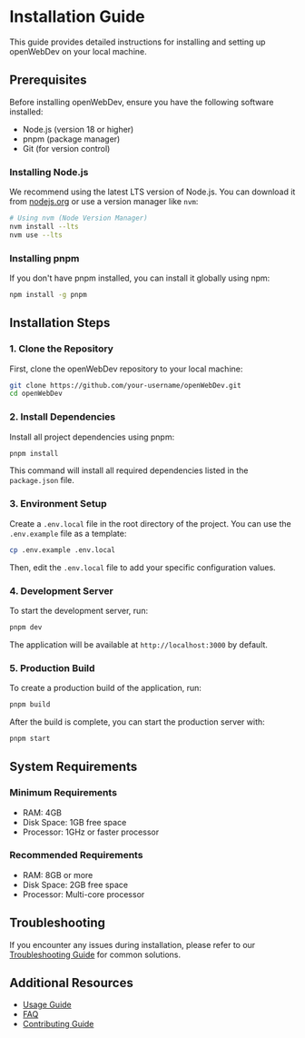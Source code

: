# Installation Guide

This guide provides detailed instructions for installing and setting up openWebDev on your local machine.

## Prerequisites

Before installing openWebDev, ensure you have the following software installed:

- Node.js (version 18 or higher)
- pnpm (package manager)
- Git (for version control)

### Installing Node.js

We recommend using the latest LTS version of Node.js. You can download it from [nodejs.org](https://nodejs.org/) or use a version manager like `nvm`:

```bash
# Using nvm (Node Version Manager)
nvm install --lts
nvm use --lts
```

### Installing pnpm

If you don't have pnpm installed, you can install it globally using npm:

```bash
npm install -g pnpm
```

## Installation Steps

### 1. Clone the Repository

First, clone the openWebDev repository to your local machine:

```bash
git clone https://github.com/your-username/openWebDev.git
cd openWebDev
```

### 2. Install Dependencies

Install all project dependencies using pnpm:

```bash
pnpm install
```

This command will install all required dependencies listed in the `package.json` file.

### 3. Environment Setup

Create a `.env.local` file in the root directory of the project. You can use the `.env.example` file as a template:

```bash
cp .env.example .env.local
```

Then, edit the `.env.local` file to add your specific configuration values.

### 4. Development Server

To start the development server, run:

```bash
pnpm dev
```

The application will be available at `http://localhost:3000` by default.

### 5. Production Build

To create a production build of the application, run:

```bash
pnpm build
```

After the build is complete, you can start the production server with:

```bash
pnpm start
```

## System Requirements

### Minimum Requirements

- RAM: 4GB
- Disk Space: 1GB free space
- Processor: 1GHz or faster processor

### Recommended Requirements

- RAM: 8GB or more
- Disk Space: 2GB free space
- Processor: Multi-core processor

## Troubleshooting

If you encounter any issues during installation, please refer to our [Troubleshooting Guide](../TROUBLESHOOTING.md) for common solutions.

## Additional Resources

- [Usage Guide](./USAGE.md)
- [FAQ](./FAQ.md)
- [Contributing Guide](../CONTRIBUTING.md)